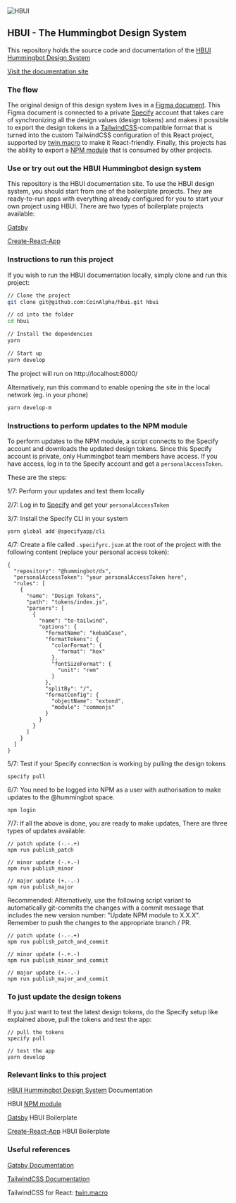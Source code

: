 ![HBUI](https://repository-images.githubusercontent.com/440312044/5e644c3a-c7d5-49fc-acc2-4076c6c8ba7f)

## HBUI - The Hummingbot Design System

This repository holds the source code and documentation of the [HBUI Hummingbot Design System](https://hbui.netlify.app/)

[Visit the documentation site](https://hbui.netlify.app/)

### The flow

The original design of this design system lives in a [Figma document](https://www.figma.com/file/0XddWJM8ObnpxEqZQyGLZ4/CoinAlpha-Design-System-1.2?node-id=724%3A7407). This Figma document is connected to a private [Specify](https://specifyapp.com/) account that takes care of synchronizing all the design values (design tokens) and makes it possible to export the design tokens in a [TailwindCSS](https://tailwindcss.com/)-compatible format that is turned into the custom TailwindCSS configuration of this React project, supported by [twin.macro](https://github.com/ben-rogerson/twin.macro) to make it React-friendly. Finally, this projects has the ability to export a [NPM module](https://www.npmjs.com/package/@hummingbot/hbui) that is consumed by other projects.


### Use or try out out the HBUI Hummingbot design system

This repository is the HBUI documentation site. To use the HBUI design system, you should start from one of the boilerplate projects. They are ready-to-run apps with everything already configured for you to start your own project using HBUI. There are two types of boilerplate projects available:

[Gatsby](https://github.com/CoinAlpha/hbui-boilerplate-gatsby)

[Create-React-App](https://github.com/CoinAlpha/hbui-boilerplate-cra)

### Instructions to run this project

If you wish to run the HBUI documentation locally, simply clone and run this project:

```bash
// Clone the project
git clone git@github.com:CoinAlpha/hbui.git hbui

// cd into the folder
cd hbui

// Install the dependencies
yarn

// Start up
yarn develop
```

The project will run on http://localhost:8000/


Alternatively, run this command to enable opening the site in the local network (eg. in your phone)

```bash
yarn develop-m
```

### Instructions to perform updates to the NPM module

To perform updates to the NPM module, a script connects to the Specify account and downloads the updated design tokens. Since this Specify account is private, only Hummingbot team members have access. If you have access, log in to the Specify account and get a `personalAccessToken`.

These are the steps:

1/7: Perform your updates and test them locally

2/7: Log in to [Specify](https://specifyapp.com/) and get your `personalAccessToken`

3/7: Install the Specify CLI in your system

```shell
yarn global add @specifyapp/cli
```

4/7: Create a file called `.specifyrc.json` at the root of the project with the following content (replace your personal access token):

```shell
{
  "repository": "@hummingbot/ds",
  "personalAccessToken": "your personalAccessToken here",
  "rules": [
    {
      "name": "Design Tokens",
      "path": "tokens/index.js",
      "parsers": [
        {
          "name": "to-tailwind",
          "options": {
            "formatName": "kebabCase",
            "formatTokens": {
              "colorFormat": {
                "format": "hex"
              },
              "fontSizeFormat": {
                "unit": "rem"
              }
            },
            "splitBy": "/",
            "formatConfig": {
              "objectName": "extend",
              "module": "commonjs"
            }
          }
        }
      ]
    }
  ]
}

```

5/7: Test if your Specify connection is working by pulling the design tokens

```shell
specify pull
```


6/7: You need to be logged into NPM as a user with authorisation to make updates to the @hummingbot space.

```shell
npm login
```

7/7: If all the above is done, you are ready to make updates, There are three types of updates available:

```shell
// patch update (-.-.+)
npm run publish_patch

// minor update (-.+.-)
npm run publish_minor

// major update (+.-.-)
npm run publish_major
```

Recommended: Alternatively, use the following script variant to automatically git-commits the changes with a commit message that includes the new version number: "Update NPM module to X.X.X". Remember to push the changes to the appropriate branch / PR.

```shell
// patch update (-.-.+)
npm run publish_patch_and_commit

// minor update (-.+.-)
npm run publish_minor_and_commit

// major update (+.-.-)
npm run publish_major_and_commit
```

### To just update the design tokens

If you just want to test the latest design tokens, do the Specify setup like explained above, pull the tokens and test the app:

```shell
// pull the tokens
specify pull

// test the app
yarn develop
```

### Relevant links to this project

[HBUI Hummingbot Design System](https://hbui.netlify.app/) Documentation

HBUI [NPM module](https://www.npmjs.com/package/@hummingbot/hbui)

[Gatsby](https://github.com/CoinAlpha/hbui-boilerplate-gatsby) HBUI Boilerplate

[Create-React-App](https://github.com/CoinAlpha/hbui-boilerplate-cra) HBUI Boilerplate

### Useful references

[Gatsby Documentation](https://www.gatsbyjs.com/docs/)

[TailwindCSS Documentation](https://tailwindcss.com/docs)

TailwindCSS for React: [twin.macro](https://github.com/ben-rogerson/twin.macro)